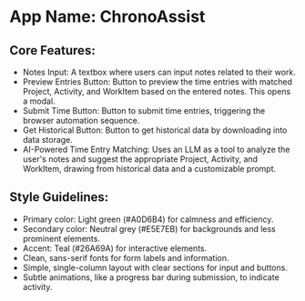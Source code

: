 # **App Name**: ChronoAssist

## Core Features:

- Notes Input: A textbox where users can input notes related to their work.
- Preview Entries Button: Button to preview the time entries with matched Project, Activity, and WorkItem based on the entered notes. This opens a modal.
- Submit Time Button: Button to submit time entries, triggering the browser automation sequence.
- Get Historical Button: Button to get historical data by downloading into data storage.
- AI-Powered Time Entry Matching: Uses an LLM as a tool to analyze the user's notes and suggest the appropriate Project, Activity, and WorkItem, drawing from historical data and a customizable prompt.

## Style Guidelines:

- Primary color: Light green (#A0D6B4) for calmness and efficiency.
- Secondary color: Neutral grey (#E5E7EB) for backgrounds and less prominent elements.
- Accent: Teal (#26A69A) for interactive elements.
- Clean, sans-serif fonts for form labels and information.
- Simple, single-column layout with clear sections for input and buttons.
- Subtle animations, like a progress bar during submission, to indicate activity.